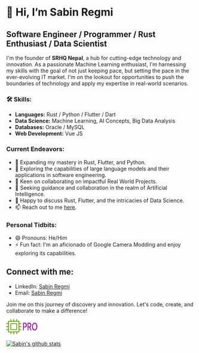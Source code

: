 # 👋 Hi, I’m Sabin Regmi

## Software Engineer / Programmer / Rust Enthusiast / Data Scientist

I'm the founder of **SRHQ Nepal**, a hub for cutting-edge technology and innovation. As a passionate Machine Learning enthusiast, I'm harnessing my skills with the goal of not just keeping pace, but setting the pace in the ever-evolving IT market. I'm on the lookout for opportunities to push the boundaries of technology and apply my expertise in real-world scenarios.

### 🛠 Skills:
- **Languages:** Rust / Python / Flutter / Dart
- **Data Science:** Machine Learning, AI Concepts, Big Data Analysis
- **Databases:** Oracle / MySQL
- **Web Development:** Vue JS

### Current Endeavors:
- 🔭 Expanding my mastery in Rust, Flutter, and Python.
- 🌱 Exploring the capabilities of large language models and their applications in software engineering.
- 👯 Keen on collaborating on impactful Real World Projects.
- 🤔 Seeking guidance and collaboration in the realm of Artificial Intelligence.
- 💬 Happy to discuss Rust, Flutter, and the intricacies of Data Science.
- 📫 Reach out to me [here](your-contact-link).

### Personal Tidbits:
- 😄 Pronouns: He/Him
- ⚡ Fun fact: I'm an aficionado of Google Camera Modding and enjoy exploring its capabilities.

## Connect with me:
- LinkedIn: [Sabin Regmi](https://www.linkedin.com/in/wheregmis/)
- Email: [Sabin Regmi](get2sabin@gmail.com)

Join me on this journey of discovery and innovation. Let's code, create, and collaborate to make a difference!



<a href='https://docs.github.com/en/developers'><img src='https://raw.githubusercontent.com/acervenky/animated-github-badges/master/assets/devbadge.gif' width='40' height='40'></a> <a href='https://github.com/pricing'><img src='https://raw.githubusercontent.com/acervenky/animated-github-badges/master/assets/pro.gif' width='40' height='40'></a>

[![Sabin's github stats](https://github-readme-stats.vercel.app/api?username=wheregmis)](https://github.com/anuraghazra/github-readme-stats)

